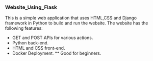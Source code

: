### Website_Using_Flask
This is a simple web application that uses HTML,CSS and Django framework in Python to build and run the website.
The website has the following features:
- GET and POST APIs for various actions.
- Python back-end.
- HTML and CSS front-end.
- Docker Deployment.
** Good for beginners.
